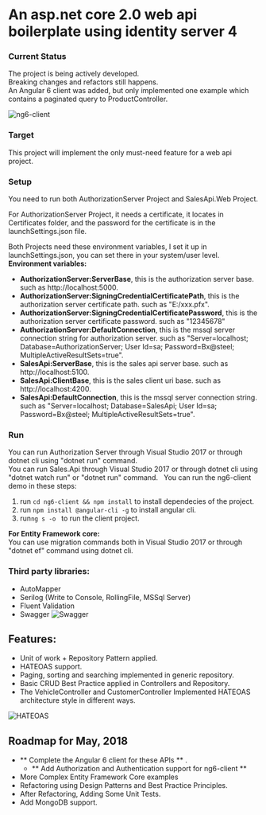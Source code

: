 # An asp.net core 2.0 web api boilerplate using identity server 4  

### Current Status  
The project is being actively developed.  
Breaking changes and refactors still happens.  
An Angular 6 client was added, but only implemented one example which contains a paginated query to ProductController.  

![ng6-client](https://raw.githubusercontent.com/solenovex/asp.net-core-2.0-web-api-boilerplate/master/Screenshots/3.png)

### Target
This project will implement the only must-need feature for a web api project.  

### Setup  
You need to run both AuthorizationServer Project and SalesApi.Web Project.  

For AuthorizationServer Project, it needs a certificate, it locates in Certificates folder, and the password for the certificate is in the launchSettings.json file.  

Both Projects need these environment variables, I set it up in launchSettings.json, you can set there in your system/user level.  
**Environment variables:**   
* **AuthorizationServer:ServerBase**, this is the authorization server base. such as http://localhost:5000.   
* **AuthorizationServer:SigningCredentialCertificatePath**, this is the authorization server certificate path. such as "E:/xxx.pfx".  
* **AuthorizationServer:SigningCredentialCertificatePassword**, this is the authorization server certificate password. such as "12345678"  
* **AuthorizationServer:DefaultConnection**, this is the mssql server connection string for authorization server. such as "Server=localhost; Database=AuthorizationServer; User Id=sa; Password=Bx@steel; MultipleActiveResultSets=true".  
* **SalesApi:ServerBase**, this is the sales api server base. such as http://localhost:5100.     
* **SalesApi:ClientBase**, this is the sales client uri base. such as http://localhost:4200.  
* **SalesApi:DefaultConnection**, this is the mssql server connection string. such as "Server=localhost; Database=SalesApi; User Id=sa; Password=Bx@steel; MultipleActiveResultSets=true".  

### Run  
You can run Authorization Server through Visual Studio 2017 or through dotnet cli using "dotnet run" command.  
You can run Sales.Api through Visual Studio 2017 or through dotnet cli using "dotnet watch run" or "dotnet run" command.  
You can run the ng6-client demo in these steps:  
1. run ```cd ng6-client && npm install``` to install dependecies of the project.
2. run ```npm install @angular-cli -g``` to install angular cli.
3. run```ng s -o ``` to run the client project.

**For Entity Framework core:**  
You can use migration commands both in Visual Studio 2017 or through "dotnet ef" command using dotnet cli.  

### Third party libraries:  
* AutoMapper
* Serilog (Write to Console, RollingFile, MSSql Server)
* Fluent Validation
* Swagger
![Swagger](https://raw.githubusercontent.com/solenovex/asp.net-core-2.0-web-api-boilerplate/master/Screenshots/2.png)

## Features:
* Unit of work + Repository Pattern applied.  
* HATEOAS support.
* Paging, sorting and searching implemented in generic repository.
* Basic CRUD Best Practice applied in Controllers and Repository. 
* The VehicleController and CustomerController Implemented HATEOAS architecture style in different ways.  

![HATEOAS](https://raw.githubusercontent.com/solenovex/asp.net-core-2.0-web-api-boilerplate/master/Screenshots/1.png)

## Roadmap for May, 2018
* ** Complete the Angular 6 client for these APIs ** .
  * ** Add Authorization and Authentication support for ng6-client **
* More Complex Entity Framework Core examples
* Refactoring using Design Patterns and Best Practice Principles.
* After Refactoring, Adding Some Unit Tests.
* Add MongoDB support.
